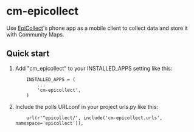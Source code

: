 # cm-epicollect


Use [EpiCollect](http://www.epicollect.net/)'s phone app as a mobile client to collect data and store it with Community Maps. 

## Quick start

1. Add "cm\_epicollect" to your INSTALLED_APPS setting like this:

    ```
        INSTALLED_APPS = (
            ...
            'cm-epicollect',
        )
    ```

2. Include the polls URLconf in your project urls.py like this:

    ```
        url(r'^epicollect/', include('cm-epicollect.urls', namespace='epicollect')),
    ```
